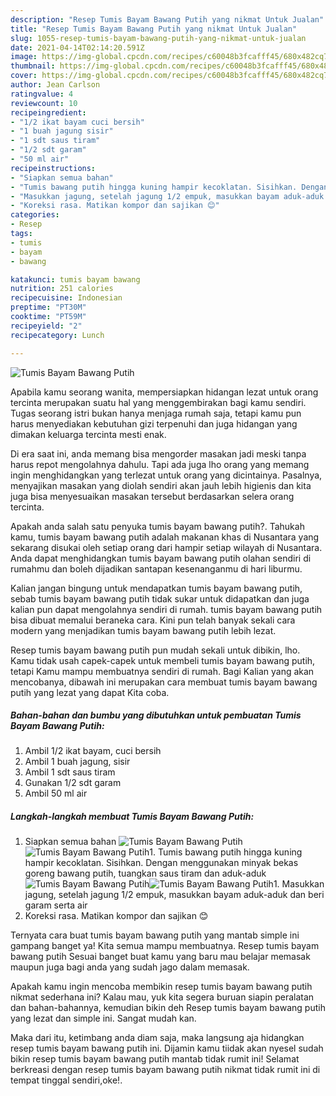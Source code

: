 ```yaml
---
description: "Resep Tumis Bayam Bawang Putih yang nikmat Untuk Jualan"
title: "Resep Tumis Bayam Bawang Putih yang nikmat Untuk Jualan"
slug: 1055-resep-tumis-bayam-bawang-putih-yang-nikmat-untuk-jualan
date: 2021-04-14T02:14:20.591Z
image: https://img-global.cpcdn.com/recipes/c60048b3fcafff45/680x482cq70/tumis-bayam-bawang-putih-foto-resep-utama.jpg
thumbnail: https://img-global.cpcdn.com/recipes/c60048b3fcafff45/680x482cq70/tumis-bayam-bawang-putih-foto-resep-utama.jpg
cover: https://img-global.cpcdn.com/recipes/c60048b3fcafff45/680x482cq70/tumis-bayam-bawang-putih-foto-resep-utama.jpg
author: Jean Carlson
ratingvalue: 4
reviewcount: 10
recipeingredient:
- "1/2 ikat bayam cuci bersih"
- "1 buah jagung sisir"
- "1 sdt saus tiram"
- "1/2 sdt garam"
- "50 ml air"
recipeinstructions:
- "Siapkan semua bahan"
- "Tumis bawang putih hingga kuning hampir kecoklatan. Sisihkan. Dengan menggunakan minyak bekas goreng bawang putih, tuangkan saus tiram dan aduk-aduk"
- "Masukkan jagung, setelah jagung 1/2 empuk, masukkan bayam aduk-aduk dan beri garam serta air"
- "Koreksi rasa. Matikan kompor dan sajikan 😊"
categories:
- Resep
tags:
- tumis
- bayam
- bawang

katakunci: tumis bayam bawang 
nutrition: 251 calories
recipecuisine: Indonesian
preptime: "PT30M"
cooktime: "PT59M"
recipeyield: "2"
recipecategory: Lunch

---
```



![Tumis Bayam Bawang Putih](https://img-global.cpcdn.com/recipes/c60048b3fcafff45/680x482cq70/tumis-bayam-bawang-putih-foto-resep-utama.jpg)

Apabila kamu seorang wanita, mempersiapkan hidangan lezat untuk orang tercinta merupakan suatu hal yang menggembirakan bagi kamu sendiri. Tugas seorang istri bukan hanya menjaga rumah saja, tetapi kamu pun harus menyediakan kebutuhan gizi terpenuhi dan juga hidangan yang dimakan keluarga tercinta mesti enak.

Di era  saat ini, anda memang bisa mengorder masakan jadi meski tanpa harus repot mengolahnya dahulu. Tapi ada juga lho orang yang memang ingin menghidangkan yang terlezat untuk orang yang dicintainya. Pasalnya, menyajikan masakan yang diolah sendiri akan jauh lebih higienis dan kita juga bisa menyesuaikan masakan tersebut berdasarkan selera orang tercinta. 



Apakah anda salah satu penyuka tumis bayam bawang putih?. Tahukah kamu, tumis bayam bawang putih adalah makanan khas di Nusantara yang sekarang disukai oleh setiap orang dari hampir setiap wilayah di Nusantara. Anda dapat menghidangkan tumis bayam bawang putih olahan sendiri di rumahmu dan boleh dijadikan santapan kesenanganmu di hari liburmu.

Kalian jangan bingung untuk mendapatkan tumis bayam bawang putih, sebab tumis bayam bawang putih tidak sukar untuk didapatkan dan juga kalian pun dapat mengolahnya sendiri di rumah. tumis bayam bawang putih bisa dibuat memalui beraneka cara. Kini pun telah banyak sekali cara modern yang menjadikan tumis bayam bawang putih lebih lezat.

Resep tumis bayam bawang putih pun mudah sekali untuk dibikin, lho. Kamu tidak usah capek-capek untuk membeli tumis bayam bawang putih, tetapi Kamu mampu membuatnya sendiri di rumah. Bagi Kalian yang akan mencobanya, dibawah ini merupakan cara membuat tumis bayam bawang putih yang lezat yang dapat Kita coba.

<!--inarticleads1-->

##### Bahan-bahan dan bumbu yang dibutuhkan untuk pembuatan Tumis Bayam Bawang Putih:

1. Ambil 1/2 ikat bayam, cuci bersih
1. Ambil 1 buah jagung, sisir
1. Ambil 1 sdt saus tiram
1. Gunakan 1/2 sdt garam
1. Ambil 50 ml air




<!--inarticleads2-->

##### Langkah-langkah membuat Tumis Bayam Bawang Putih:

1. Siapkan semua bahan
<img src="https://img-global.cpcdn.com/steps/fdb50fcaacc76f72/160x128cq70/tumis-bayam-bawang-putih-langkah-memasak-1-foto.jpg" alt="Tumis Bayam Bawang Putih"><img src="https://img-global.cpcdn.com/steps/c7d1d566036ab314/160x128cq70/tumis-bayam-bawang-putih-langkah-memasak-1-foto.jpg" alt="Tumis Bayam Bawang Putih">1. Tumis bawang putih hingga kuning hampir kecoklatan. Sisihkan. Dengan menggunakan minyak bekas goreng bawang putih, tuangkan saus tiram dan aduk-aduk
<img src="https://img-global.cpcdn.com/steps/3524ea75fe0cb4cb/160x128cq70/tumis-bayam-bawang-putih-langkah-memasak-2-foto.jpg" alt="Tumis Bayam Bawang Putih"><img src="https://img-global.cpcdn.com/steps/51c99724608fc69e/160x128cq70/tumis-bayam-bawang-putih-langkah-memasak-2-foto.jpg" alt="Tumis Bayam Bawang Putih">1. Masukkan jagung, setelah jagung 1/2 empuk, masukkan bayam aduk-aduk dan beri garam serta air
1. Koreksi rasa. Matikan kompor dan sajikan 😊




Ternyata cara buat tumis bayam bawang putih yang mantab simple ini gampang banget ya! Kita semua mampu membuatnya. Resep tumis bayam bawang putih Sesuai banget buat kamu yang baru mau belajar memasak maupun juga bagi anda yang sudah jago dalam memasak.

Apakah kamu ingin mencoba membikin resep tumis bayam bawang putih nikmat sederhana ini? Kalau mau, yuk kita segera buruan siapin peralatan dan bahan-bahannya, kemudian bikin deh Resep tumis bayam bawang putih yang lezat dan simple ini. Sangat mudah kan. 

Maka dari itu, ketimbang anda diam saja, maka langsung aja hidangkan resep tumis bayam bawang putih ini. Dijamin kamu tiidak akan nyesel sudah bikin resep tumis bayam bawang putih mantab tidak rumit ini! Selamat berkreasi dengan resep tumis bayam bawang putih nikmat tidak rumit ini di tempat tinggal sendiri,oke!.

